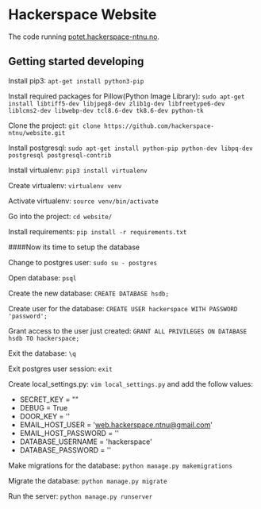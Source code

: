 # Hackerspace Website

The code running [potet.hackerspace-ntnu.no](http://potet.hackerspace-ntnu.no).

## Getting started developing

Install pip3:
`apt-get install python3-pip`

Install required packages for Pillow(Python Image Library):
`sudo apt-get install libtiff5-dev libjpeg8-dev zlib1g-dev libfreetype6-dev liblcms2-dev libwebp-dev tcl8.6-dev tk8.6-dev python-tk`

Clone the project:
`git clone https://github.com/hackerspace-ntnu/website.git`

Install postgresql:
`sudo apt-get install python-pip python-dev libpq-dev postgresql postgresql-contrib`

Install virtualenv:
`pip3 install virtualenv`

Create virtualenv:
`virtualenv venv`

Activate virtualenv:
`source venv/bin/activate`

Go into the project:
`cd website/`

Install requirements:
`pip install -r requirements.txt`

####Now its time to setup the database

Change to postgres user:
`sudo su - postgres`

Open database:
`psql`

Create the new database:
`CREATE DATABASE hsdb;`

Create user for the database:
`CREATE USER hackerspace WITH PASSWORD 'password';`

Grant access to the user just created:
`GRANT ALL PRIVILEGES ON DATABASE hsdb TO hackerspace;`

Exit the database:
`\q`

Exit postgres user session:
`exit`

Create local_settings.py:
`vim local_settings.py`
and add the follow values:
- SECRET_KEY = ""
- DEBUG = True
- DOOR_KEY = ''
- EMAIL_HOST_USER = 'web.hackerspace.ntnu@gmail.com'
- EMAIL_HOST_PASSWORD = ''
- DATABASE_USERNAME = 'hackerspace'
- DATABASE_PASSWORD = ''

Make migrations for the database:
`python manage.py makemigrations`

Migrate the database:
`python manage.py migrate`

Run the server:
`python manage.py runserver`







